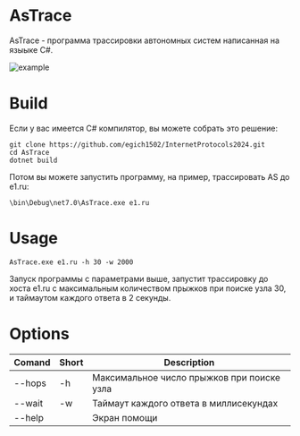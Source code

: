 # AsTrace
AsTrace - программа трассировки автономных систем написанная на языыке C#.

![example](https://github.com/egich1502/InternetProtocols2024/assets/43640874/696b2e89-96d9-44b4-8a53-f87dfdc2d3e6)
# Build
Если у вас имеется C# компилятор, вы можете собрать это решение: 
```
git clone https://github.com/egich1502/InternetProtocols2024.git
cd AsTrace
dotnet build
```
Потом вы можете запустить программу, на пример, трассировать AS до e1.ru:
```
\bin\Debug\net7.0\AsTrace.exe e1.ru
```
# Usage
```
AsTrace.exe e1.ru -h 30 -w 2000
```
Запуск программы с параметрами выше, запустит трассировку до хоста e1.ru с максимальным количеством прыжков при поиске узла 30, и таймаутом каждого ответа в 2 секунды.
# Options
|Comand|Short|Description|
|-|-|-|
|--hops|-h|Максимальное число прыжков при поиске узла|
|--wait|-w|Таймаут каждого ответа в миллисекундах|
|--help||Экран помощи|
